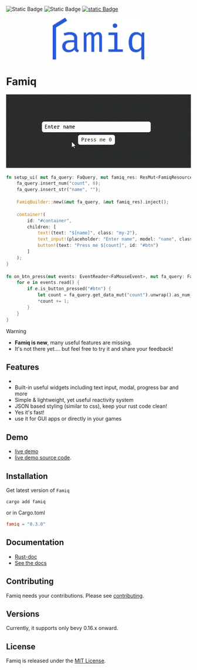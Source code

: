 ![Static Badge](https://img.shields.io/badge/Version-0.3.0-blue)
![Static Badge](https://img.shields.io/badge/OS-Mac%20Linux%20Window%20Web-orange)
[![static Badge](https://img.shields.io/badge/crate.io-0.3.0-green)](https://crates.io/crates/famiq)

<p align="center">
  <img width="250" src="logo.png">
</p>

# Famiq
<p align="center">
    <img width="600" src="record.gif">
</p>

```rust
fn setup_ui( mut fa_query: FaQuery, mut famiq_res: ResMut<FamiqResource>) {
    fa_query.insert_num("count", 0);
    fa_query.insert_str("name", "");

    FamiqBuilder::new(&mut fa_query, &mut famiq_res).inject();

    container!(
        id: "#container",
        children: [
            text!(text: "$[name]", class: "my-2"),
            text_input!(placeholder: "Enter name", model: "name", class: "my-1"),
            button!(text: "Press me $[count]", id: "#btn")
        ]
    );
}

fn on_btn_press(mut events: EventReader<FaMouseEvent>, mut fa_query: FaQuery) {
    for e in events.read() {
        if e.is_button_pressed("#btn") {
            let count = fa_query.get_data_mut("count").unwrap().as_num_mut();
            *count += 1;
        }
    }
}
```

> [!WARNING]
> - **Famiq is new**, many useful features are missing.
> - It's not there yet.... but feel free to try it and share your feedback!

## Features
- 
- Built-in useful widgets including text input, modal, progress bar and more
- Simple & lightweight, yet useful reactivity system
- JSON based styling (similar to css), keep your rust code clean!
- Yes it's fast!
- use it for GUI apps or directly in your games

## Demo
- [live demo](https://muongkimhong.github.io/famiq_live_demo/)
- [live demo source code](https://github.com/MuongKimhong/famiq_live_demo).

## Installation
Get latest version of `Famiq`
```
cargo add famiq
```
or in Cargo.toml
```toml
famiq = "0.3.0"
```

## Documentation
- [Rust-doc](https://docs.rs/famiq/latest/famiq/)
- [See the docs](https://muongkimhong.github.io/famiq/)

## Contributing
Famiq needs your contributions. Please see [contributing](https://github.com/MuongKimhong/famiq/blob/master/CONTRIBUTING.md).

## Versions
Currently, it supports only bevy 0.16.x onward.

## License
Famiq is released under the [MIT License](https://opensource.org/licenses/MIT).
